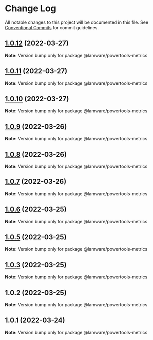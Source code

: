 # Change Log

All notable changes to this project will be documented in this file.
See [Conventional Commits](https://conventionalcommits.org) for commit guidelines.

## [1.0.12](https://github.com/tnotifier/lamware/compare/@lamware/powertools-metrics@1.0.11...@lamware/powertools-metrics@1.0.12) (2022-03-27)

**Note:** Version bump only for package @lamware/powertools-metrics





## [1.0.11](https://github.com/tnotifier/lamware/compare/@lamware/powertools-metrics@1.0.10...@lamware/powertools-metrics@1.0.11) (2022-03-27)

**Note:** Version bump only for package @lamware/powertools-metrics





## [1.0.10](https://github.com/tnotifier/lamware/compare/@lamware/powertools-metrics@1.0.9...@lamware/powertools-metrics@1.0.10) (2022-03-27)

**Note:** Version bump only for package @lamware/powertools-metrics





## [1.0.9](https://github.com/tnotifier/lamware/compare/@lamware/powertools-metrics@1.0.8...@lamware/powertools-metrics@1.0.9) (2022-03-26)

**Note:** Version bump only for package @lamware/powertools-metrics





## [1.0.8](https://github.com/tnotifier/lamware/compare/@lamware/powertools-metrics@1.0.7...@lamware/powertools-metrics@1.0.8) (2022-03-26)

**Note:** Version bump only for package @lamware/powertools-metrics





## [1.0.7](https://github.com/tnotifier/lamware/compare/@lamware/powertools-metrics@1.0.6...@lamware/powertools-metrics@1.0.7) (2022-03-26)

**Note:** Version bump only for package @lamware/powertools-metrics





## [1.0.6](https://github.com/tnotifier/lamware/compare/@lamware/powertools-metrics@1.0.5...@lamware/powertools-metrics@1.0.6) (2022-03-25)

**Note:** Version bump only for package @lamware/powertools-metrics





## [1.0.5](https://github.com/tnotifier/lamware/compare/@lamware/powertools-metrics@1.0.3...@lamware/powertools-metrics@1.0.5) (2022-03-25)

**Note:** Version bump only for package @lamware/powertools-metrics





## [1.0.3](https://github.com/tnotifier/lamware/compare/@lamware/powertools-metrics@1.0.2...@lamware/powertools-metrics@1.0.3) (2022-03-25)

**Note:** Version bump only for package @lamware/powertools-metrics





## 1.0.2 (2022-03-25)

**Note:** Version bump only for package @lamware/powertools-metrics





## 1.0.1 (2022-03-24)

**Note:** Version bump only for package @lamware/powertools-metrics
